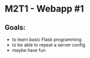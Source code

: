 # M2T1 - Webapp #1

## Goals:
- to learn basic Flask programming
- to be able to repeat a server config
- maybe have fun